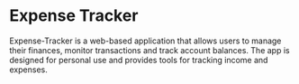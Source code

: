 # Expense Tracker
Expense-Tracker is a web-based application that allows users to manage their finances, monitor transactions and track account balances. The app is designed for personal use and provides tools for tracking income and expenses.
